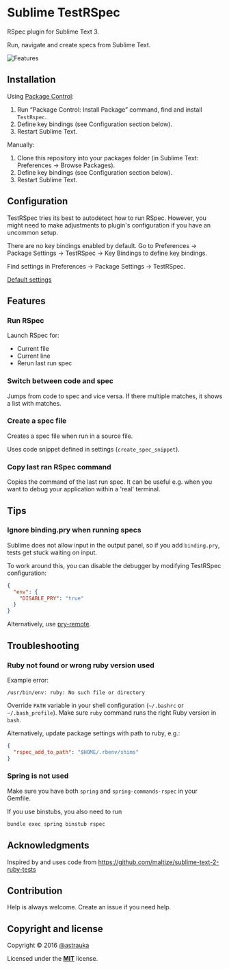 # Sublime TestRSpec

RSpec plugin for Sublime Text 3.

Run, navigate and create specs from Sublime Text.

![Features](recordings/features.gif)

## Installation

Using [Package Control](http://wbond.net/sublime_packages/package_control):

1. Run “Package Control: Install Package” command, find and install `TestRspec`.
2. Define key bindings (see Configuration section below).
3. Restart Sublime Text.

Manually:

1. Clone this repository into your packages folder (in Sublime Text: Preferences -> Browse Packages).
2. Define key bindings (see Configuration section below).
3. Restart Sublime Text.

## Configuration

TestRSpec tries its best to autodetect how to run RSpec. However, you might need to make adjustments to plugin's
configuration if you have an uncommon setup.

There are no key bindings enabled by default. Go to Preferences -> Package Settings -> TestRSpec -> Key Bindings to define key bindings.

Find settings in Preferences -> Package Settings -> TestRSpec.

[Default settings](https://github.com/astrauka/TestRSpec/blob/master/TestRSpec.sublime-settings)

## Features

### Run RSpec

Launch RSpec for:

* Current file
* Current line
* Rerun last run spec

### Switch between code and spec

Jumps from code to spec and vice versa. If there multiple matches, it shows a list with matches.

### Create a spec file

Creates a spec file when run in a source file.

Uses code snippet defined in settings (`create_spec_snippet`).

### Copy last ran RSpec command

Copies the command of the last run spec.
It can be useful e.g. when you want to debug your application within a 'real' terminal.

## Tips

### Ignore binding.pry when running specs

Sublime does not allow input in the output panel, so if you add `binding.pry`, tests get stuck
waiting on input.

To work around this, you can disable the debugger by modifying TestRSpec configuration:

```json
{
  "env": {
    "DISABLE_PRY": "true"
  }
}
```

Alternatively, use [pry-remote](https://github.com/Mon-Ouie/pry-remote).

## Troubleshooting

### Ruby not found or wrong ruby version used

Example error:

```
/usr/bin/env: ruby: No such file or directory
```

Override `PATH` variable in your shell configuration (`~/.bashrc` or `~/.bash_profile`).
Make sure `ruby` command runs the right Ruby version in `bash`.

Alternatively, update package settings with path to ruby, e.g.:

```json
{
  "rspec_add_to_path": "$HOME/.rbenv/shims"
}
```

### Spring is not used

Make sure you have both `spring` and `spring-commands-rspec` in your Gemfile.

If you use binstubs, you also need to run

```bash
bundle exec spring binstub rspec
```

## Acknowledgments

Inspired by and uses code from https://github.com/maltize/sublime-text-2-ruby-tests

## Contribution

Help is always welcome. Create an issue if you need help.

## Copyright and license

Copyright © 2016 [@astrauka](https://twitter.com/astrauka)

Licensed under the [**MIT**](https://mit-license.org/) license.
